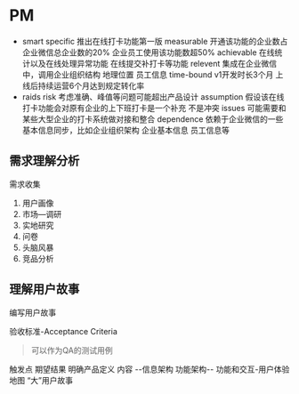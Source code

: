 # PM

- smart
specific 推出在线打卡功能第一版
measurable 开通该功能的企业数占企业微信总企业数的20% 企业员工使用该功能数超50%
achievable 在线统计以及在线处理异常功能 在线提交补打卡等功能
relevent 集成在企业微信中，调用企业组织结构 地理位置 员工信息
time-bound v1开发时长3个月 上线后持续运营6个月达到规定转化率
- raids
risk        考虑准确、峰值等问题可能超出产品设计
assumption  假设该在线打卡功能会对原有企业的上下班打卡是一个补充 不是冲突
issues      可能需要和某些大型企业的打卡系统做对接和整合
dependence  依赖于企业微信的一些基本信息同步，比如企业组织架构 企业基本信息 员工信息等

## 需求理解分析

需求收集

1. 用户画像
2. 市场—调研
3. 实地研究
4. 问卷
5. 头脑风暴
6. 竞品分析

## 理解用户故事

编写用户故事

验收标准-Acceptance Criteria
> 可以作为QA的测试用例

触发点
期望结果
明确产品定义 内容 --信息架构 功能架构-- 功能和交互-用户体验地图 “大”用户故事
